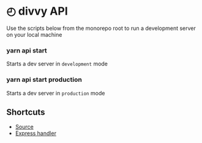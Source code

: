 # ◴ divvy API
Use the scripts below from the monorepo root to run a development server
on your local machine

### yarn api start
Starts a dev server in `development` mode

### yarn api start production
Starts a dev server in `production` mode

## Shortcuts
- [Source](tree/master/packages/api/src)
- [Express handler](tree/master/packages/api/src/index.js)
